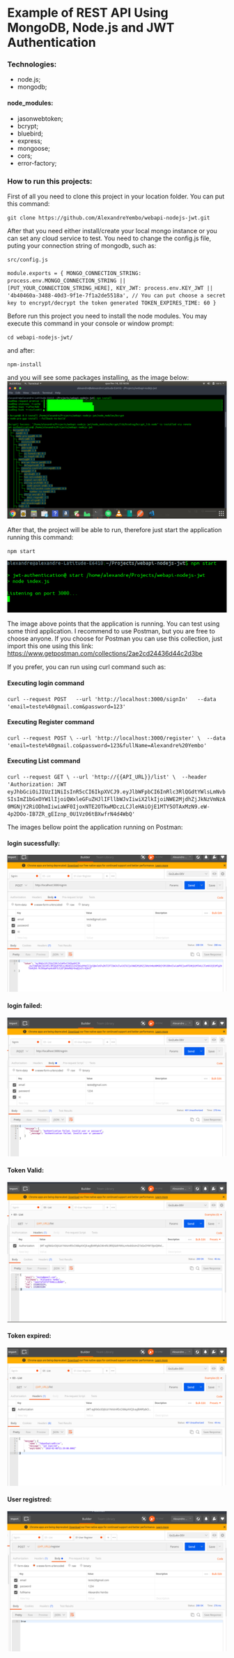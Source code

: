 # Example of REST API Using MongoDB, Node.js and JWT Authentication

### Technologies:
- node.js;
- mongodb;

#### node_modules:
- jasonwebtoken;
- bcrypt;
- bluebird;
- express;
- mongoose;
- cors;
- error-factory;

### How to run this projects:
First of all you need to clone this project in your location folder. You can put this command:

`git clone https://github.com/AlexandreYembo/webapi-nodejs-jwt.git`



After that you need either install/create your local mongo instance or you can set any cloud service to test. You need to change the config.js file, puting your connection string of mongodb, such as:

`src/config.js`

`module.exports = {
  MONGO_CONNECTION_STRING: process.env.MONGO_CONNECTION_STRING ||  [PUT_YOUR_CONNECTION_STRING_HERE],
  KEY_JWT: process.env.KEY_JWT || '4b40460a-3488-40d3-9f1e-7f1a2de5518a', // You can put choose a secret key to encrypt/decrypt the token generated
  TOKEN_EXPIRES_TIME: 60
} `


Before run this project you need to install the node modules. You may execute this command in your console or window prompt:

`cd webapi-nodejs-jwt/ `

and after:

`npm-install`

and you will see some packages installing, as the image below:
![Alt text](https://github.com/AlexandreYembo/webapi-nodejs-jwt/blob/master/images/npm-install.png "Installing Node Modules")

After that, the project will be able to run, therefore just start the application running this command:

`npm start`

![Alt text](https://github.com/AlexandreYembo/webapi-nodejs-jwt/blob/master/images/project-running.png "Project running")


The image above points that the application is running. You can test using some third application. 
I recommend to use Postman, but you are free to choose anyone. If you choose for Postman you can use this collection, just import this one using this link: https://www.getpostman.com/collections/2ae2cd24436d44c2d3be

If you prefer, you can run using curl command such as:

#### Executing login command
`curl --request POST   --url 'http://localhost:3000/signIn'   --data 'email=teste%40gmail.com&password=123'`

#### Executing Register command
`curl --request POST \
  --url 'http://localhost:3000/register' \
  --data 'email=teste%40gmail.co&password=123&fullName=Alexandre%20Yembo'`

#### Executing List command
`curl --request GET \
  --url 'http://{{API_URL}}/list' \
  --header 'Authorization: JWT eyJhbGciOiJIUzI1NiIsInR5cCI6IkpXVCJ9.eyJlbWFpbCI6InRlc3RlQGdtYWlsLmNvbSIsImZ1bGxOYW1lIjoiQWxleGFuZHJlIFllbWJvIiwiX2lkIjoiNWE2MjdhZjJkNzVmNzA0MGNjY2RiODhmIiwiaWF0IjoxNTE2OTkwMDczLCJleHAiOjE1MTY5OTAxMzN9.eW-4p2DOo-IB7ZR_gEIznp_0U1Vz06tBXwfrN4d4WbQ'`


The images bellow point the application running on Postman:

#### login sucessfully:
![Alt text](https://github.com/AlexandreYembo/webapi-nodejs-jwt/blob/master/images/PostmanSignIn-Sucess.png "Login sucessfully")

#### login failed:
![Alt text](https://github.com/AlexandreYembo/webapi-nodejs-jwt/blob/master/images/User%20invalid.png "Login failed")

#### Token Valid:
![Alt text](https://github.com/AlexandreYembo/webapi-nodejs-jwt/blob/master/images/Valid%20Token.png "Token valid")

#### Token expired:
![Alt text](https://github.com/AlexandreYembo/webapi-nodejs-jwt/blob/master/images/expired-token.png "Token expired")


#### User registred:
![Alt text](https://github.com/AlexandreYembo/webapi-nodejs-jwt/blob/master/images/User%20registred.png "User registred")




